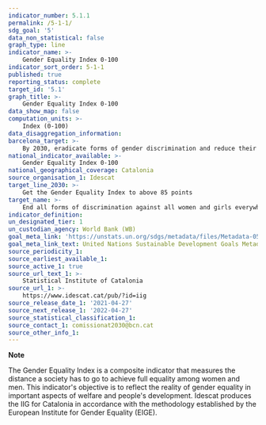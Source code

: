 ```yaml
---
indicator_number: 5.1.1
permalink: /5-1-1/
sdg_goal: '5'
data_non_statistical: false
graph_type: line
indicator_name: >-
    Gender Equality Index 0-100
indicator_sort_order: 5-1-1
published: true
reporting_status: complete
target_id: '5.1'
graph_title: >-
    Gender Equality Index 0-100
data_show_map: false
computation_units: >-
    Index (0-100)
data_disaggregation_information:
barcelona_target: >-
    By 2030, eradicate forms of gender discrimination and reduce their impact on equality
national_indicator_available: >-
    Gender Equality Index 0-100
national_geographical_coverage: Catalonia
source_organisation_1: Idescat
target_line_2030: >-
    Get the Gender Equality Index to above 85 points
target_name: >-
    End all forms of discrimination against all women and girls everywhere in the world
indicator_definition:
un_designated_tier: 1
un_custodian_agency: World Bank (WB)
goal_meta_link: 'https://unstats.un.org/sdgs/metadata/files/Metadata-05-01-01.pdf'
goal_meta_link_text: United Nations Sustainable Development Goals Metadata (pdf 894kB)
source_periodicity_1: 
source_earliest_available_1: 
source_active_1: true
source_url_text_1: >-
    Statistical Institute of Catalonia
source_url_1: >-
    https://www.idescat.cat/pub/?id=iig
source_release_date_1: '2021-04-27'
source_next_release_1: '2022-04-27'
source_statistical_classification_1: 
source_contact_1: comissionat2030@bcn.cat
source_other_info_1:
---
```

**Note**

The Gender Equality Index is a composite indicator that measures the distance a society has to go to achieve full equality among women and men.
This indicator's objective is to reflect the reality of gender equality in important aspects of welfare and people's development.
Idescat produces the IIG for Catalonia in accordance with the methodology established by the European Institute for Gender Equality (EIGE).
